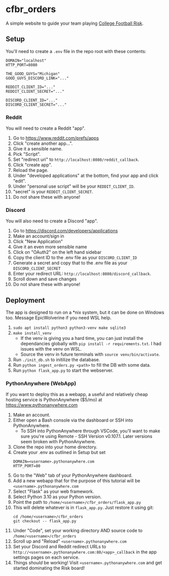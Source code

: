# cfbr_orders
A simple website to guide your team playing [College Football Risk](https://collegefootballrisk.com/).

## Setup
You'll need to create a `.env` file in the repo root with these contents:
```env
DOMAIN="localhost"
HTTP_PORT=8080

THE_GOOD_GUYS="Michigan"
GOOD_GUYS_DISCORD_LINK="..."

REDDIT_CLIENT_ID="..."
REDDIT_CLIENT_SECRET="..."

DISCORD_CLIENT_ID="..."
DISCORD_CLIENT_SECRET="..."
```

### Reddit
You will need to create a Reddit "app".
1. Go to https://www.reddit.com/prefs/apps
2. Click "create another app...".
3. Give it a sensible name.
4. Pick "Script".
5. Set "redirect uri" to `http://localhost:8080/reddit_callback`.
6. Click "create app".
7. Reload the page.
8. Under "developed applications" at the bottom, find your app and click "edit".
9. Under "personal use script" will be your `REDDIT_CLIENT_ID`.
10. "secret" is your `REDDIT_CLIENT_SECRET`.
11. Do not share these with anyone!

### Discord
You will also need to create a Discord "app".
1. Go to https://discord.com/developers/applications
2. Make an account/sign in
3. Click "New Application"
4. Give it an even more sensible name
5. Click on "OAuth2" on the left hand sidebar
6. Copy the client ID to the .env file as your `DISCORD_CLIENT_ID`
7. Generate a secret and copy that to the .env file as your `DISCORD_CLIENT_SECRET`
8. Enter your redirect URL: `http://localhost:8080/discord_callback`.
9. Scroll down and save changes
10. Do not share these with anyone!


## Deployment

The app is designed to run on a *nix system, but it can be done on Windows too. Message EpicWolverine if you need WSL help.
1. `sudo apt install python3 python3-venv make sqlite3`
2. `make install_venv`
    - If the venv is giving you a hard time, you can just install the dependancies globally with `pip install -r requirements.txt`. I had issues with the venv on WSL.
    - Source the venv in future terminals with `source venv/bin/activate`.
3. Run `./init_db.sh` to initilize the database.
4. Run `python ingest_orders.py <path>` to fill the DB with some data.
5. Run `python flask_app.py` to start the webserver.

### PythonAnywhere (WebApp)

If you want to deploy this as a webapp, a useful and relatively cheap hosting service is PythonAnywhere ($5/mo) at https://www.pythonanywhere.com

1. Make an account. 
2. Either open a Bash console via the dashboard or SSH into PythonAnywhere.
    - To SSH into PythonAnywhere through VSCode, you'll want to make sure you're using Remote - SSH Version v0.107.1. Later versions seem broken with PythonAnywhere.
3. Clone the repo into your home directory.
4. Create your .env as outlined in Setup but set 
    ```env
    DOMAIN=<username>.pythonanywhere.com
    HTTP_PORT=80
    ```
5. Go to the "Web" tab of your PythonAnywhere dashboard.
6. Add a new webapp that for the purpose of this tutorial will be `<username>.pythonanywhere.com`
7. Select "Flask" as your web framework.
8. Select Python 3.10 as your Python version.
9. Point the path to `/home/<username>/cfbr_orders/flask_app.py`
10. This will delete whatever is in `flask_app.py`. Just restore it using git: 
    ```shell
    cd /home/<username>/cfbr_orders
    git checkout -- flask_app.py
    ```
11. Under "Code", set your working directory AND source code to `/home/<username>/cfbr_orders`
12. Scroll up and "Reload" `<username>.pythonanywhere.com`
13. Set your Discord and Reddit redirect URLs to `http://<username>.pythonanywhere.com:80/<app>_callback` in the app settings pages on each service.
14. Things *should* be working! Visit `<username>.pythonanywhere.com` and get started dominating the Risk board!
